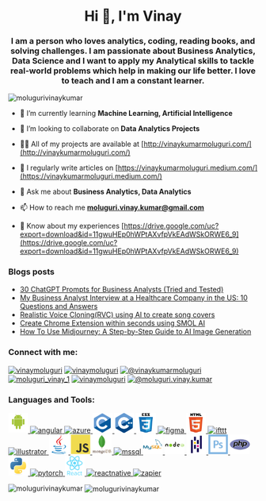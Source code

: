 <h1 align="center">Hi 👋, I'm Vinay</h1>
<h3 align="center">I am a person who loves analytics, coding, reading books, and solving challenges. I am passionate about Business Analytics, Data Science and I want to apply my Analytical skills to tackle real-world problems which help in making our life better. I love to teach and I am a constant learner.</h3>

<p align="left"> <img src="https://komarev.com/ghpvc/?username=molugurivinaykumar&label=Profile%20views&color=0e75b6&style=flat" alt="molugurivinaykumar" /> </p>

- 🌱 I’m currently learning **Machine Learning, Artificial Intelligence**

- 👯 I’m looking to collaborate on **Data Analytics Projects**

- 👨‍💻 All of my projects are available at [http://vinaykumarmoluguri.com/](http://vinaykumarmoluguri.com/)

- 📝 I regularly write articles on [https://vinaykumarmoluguri.medium.com/](https://vinaykumarmoluguri.medium.com/)

- 💬 Ask me about **Business Analytics, Data Analytics**

- 📫 How to reach me **moluguri.vinay.kumar@gmail.com**

- 📄 Know about my experiences [https://drive.google.com/uc?export=download&id=11gwuHEp0hWPtAXvfpVkEAdWSkORWE6_9](https://drive.google.com/uc?export=download&id=11gwuHEp0hWPtAXvfpVkEAdWSkORWE6_9)

### Blogs posts
<!-- BLOG-POST-LIST:START -->
- [30 ChatGPT Prompts for Business Analysts &lpar;Tried and Tested&rpar;](https://vinaykumarmoluguri.medium.com/30-chatgpt-prompts-for-business-analysts-tried-and-tested-b7611abc9137?source=rss-557dc798f49e------2)
- [My Business Analyst Interview at a Healthcare Company in the US: 10 Questions and Answers](https://vinaykumarmoluguri.medium.com/my-business-analyst-interview-at-a-healthcare-company-in-the-us-10-questions-and-answers-9f269f834af1?source=rss-557dc798f49e------2)
- [Realistic Voice Cloning&lpar;RVC&rpar; using AI to create song covers](https://vinaykumarmoluguri.medium.com/realistic-voice-cloning-rvc-using-ai-to-create-song-covers-63f73775ba5c?source=rss-557dc798f49e------2)
- [Create Chrome Extension within seconds using SMOL AI](https://vinaykumarmoluguri.medium.com/create-chrome-extension-within-seconds-using-smol-ai-e3a21709ce2f?source=rss-557dc798f49e------2)
- [How To Use Midjourney: A Step-by-Step Guide to AI Image Generation](https://vinaykumarmoluguri.medium.com/how-to-use-midjourney-a-step-by-step-guide-to-ai-image-generation-fd1cc19d072?source=rss-557dc798f49e------2)
<!-- BLOG-POST-LIST:END -->

<h3 align="left">Connect with me:</h3>
<p align="left">
<a href="https://linkedin.com/in/vinaymoluguri" target="blank"><img align="center" src="https://raw.githubusercontent.com/rahuldkjain/github-profile-readme-generator/master/src/images/icons/Social/linked-in-alt.svg" alt="vinaymoluguri" height="30" width="40" /></a>
<a href="https://kaggle.com/vinaymoluguri" target="blank"><img align="center" src="https://raw.githubusercontent.com/rahuldkjain/github-profile-readme-generator/master/src/images/icons/Social/kaggle.svg" alt="vinaymoluguri" height="30" width="40" /></a>
<a href="https://medium.com/@vinaykumarmoluguri" target="blank"><img align="center" src="https://raw.githubusercontent.com/rahuldkjain/github-profile-readme-generator/master/src/images/icons/Social/medium.svg" alt="@vinaykumarmoluguri" height="30" width="40" /></a>
<a href="https://www.hackerrank.com/moluguri_vinay_1" target="blank"><img align="center" src="https://raw.githubusercontent.com/rahuldkjain/github-profile-readme-generator/master/src/images/icons/Social/hackerrank.svg" alt="moluguri_vinay_1" height="30" width="40" /></a>
<a href="https://www.leetcode.com/vinaymoluguri" target="blank"><img align="center" src="https://raw.githubusercontent.com/rahuldkjain/github-profile-readme-generator/master/src/images/icons/Social/leet-code.svg" alt="vinaymoluguri" height="30" width="40" /></a>
<a href="https://www.hackerearth.com/@moluguri.vinay.kumar" target="blank"><img align="center" src="https://raw.githubusercontent.com/rahuldkjain/github-profile-readme-generator/master/src/images/icons/Social/hackerearth.svg" alt="@moluguri.vinay.kumar" height="30" width="40" /></a>
</p>

<h3 align="left">Languages and Tools:</h3>
<p align="left"> <a href="https://developer.android.com" target="_blank" rel="noreferrer"> <img src="https://raw.githubusercontent.com/devicons/devicon/master/icons/android/android-original-wordmark.svg" alt="android" width="40" height="40"/> </a> <a href="https://angular.io" target="_blank" rel="noreferrer"> <img src="https://angular.io/assets/images/logos/angular/angular.svg" alt="angular" width="40" height="40"/> </a> <a href="https://azure.microsoft.com/en-in/" target="_blank" rel="noreferrer"> <img src="https://www.vectorlogo.zone/logos/microsoft_azure/microsoft_azure-icon.svg" alt="azure" width="40" height="40"/> </a> <a href="https://www.cprogramming.com/" target="_blank" rel="noreferrer"> <img src="https://raw.githubusercontent.com/devicons/devicon/master/icons/c/c-original.svg" alt="c" width="40" height="40"/> </a> <a href="https://www.w3schools.com/cpp/" target="_blank" rel="noreferrer"> <img src="https://raw.githubusercontent.com/devicons/devicon/master/icons/cplusplus/cplusplus-original.svg" alt="cplusplus" width="40" height="40"/> </a> <a href="https://www.w3schools.com/css/" target="_blank" rel="noreferrer"> <img src="https://raw.githubusercontent.com/devicons/devicon/master/icons/css3/css3-original-wordmark.svg" alt="css3" width="40" height="40"/> </a> <a href="https://www.figma.com/" target="_blank" rel="noreferrer"> <img src="https://www.vectorlogo.zone/logos/figma/figma-icon.svg" alt="figma" width="40" height="40"/> </a> <a href="https://www.w3.org/html/" target="_blank" rel="noreferrer"> <img src="https://raw.githubusercontent.com/devicons/devicon/master/icons/html5/html5-original-wordmark.svg" alt="html5" width="40" height="40"/> </a> <a href="https://ifttt.com/" target="_blank" rel="noreferrer"> <img src="https://www.vectorlogo.zone/logos/ifttt/ifttt-ar21.svg" alt="ifttt" width="40" height="40"/> </a> <a href="https://www.adobe.com/in/products/illustrator.html" target="_blank" rel="noreferrer"> <img src="https://www.vectorlogo.zone/logos/adobe_illustrator/adobe_illustrator-icon.svg" alt="illustrator" width="40" height="40"/> </a> <a href="https://www.java.com" target="_blank" rel="noreferrer"> <img src="https://raw.githubusercontent.com/devicons/devicon/master/icons/java/java-original.svg" alt="java" width="40" height="40"/> </a> <a href="https://developer.mozilla.org/en-US/docs/Web/JavaScript" target="_blank" rel="noreferrer"> <img src="https://raw.githubusercontent.com/devicons/devicon/master/icons/javascript/javascript-original.svg" alt="javascript" width="40" height="40"/> </a> <a href="https://www.mongodb.com/" target="_blank" rel="noreferrer"> <img src="https://raw.githubusercontent.com/devicons/devicon/master/icons/mongodb/mongodb-original-wordmark.svg" alt="mongodb" width="40" height="40"/> </a> <a href="https://www.microsoft.com/en-us/sql-server" target="_blank" rel="noreferrer"> <img src="https://www.svgrepo.com/show/303229/microsoft-sql-server-logo.svg" alt="mssql" width="40" height="40"/> </a> <a href="https://www.mysql.com/" target="_blank" rel="noreferrer"> <img src="https://raw.githubusercontent.com/devicons/devicon/master/icons/mysql/mysql-original-wordmark.svg" alt="mysql" width="40" height="40"/> </a> <a href="https://nodejs.org" target="_blank" rel="noreferrer"> <img src="https://raw.githubusercontent.com/devicons/devicon/master/icons/nodejs/nodejs-original-wordmark.svg" alt="nodejs" width="40" height="40"/> </a> <a href="https://pandas.pydata.org/" target="_blank" rel="noreferrer"> <img src="https://raw.githubusercontent.com/devicons/devicon/2ae2a900d2f041da66e950e4d48052658d850630/icons/pandas/pandas-original.svg" alt="pandas" width="40" height="40"/> </a> <a href="https://www.photoshop.com/en" target="_blank" rel="noreferrer"> <img src="https://raw.githubusercontent.com/devicons/devicon/master/icons/photoshop/photoshop-line.svg" alt="photoshop" width="40" height="40"/> </a> <a href="https://www.php.net" target="_blank" rel="noreferrer"> <img src="https://raw.githubusercontent.com/devicons/devicon/master/icons/php/php-original.svg" alt="php" width="40" height="40"/> </a> <a href="https://www.python.org" target="_blank" rel="noreferrer"> <img src="https://raw.githubusercontent.com/devicons/devicon/master/icons/python/python-original.svg" alt="python" width="40" height="40"/> </a> <a href="https://pytorch.org/" target="_blank" rel="noreferrer"> <img src="https://www.vectorlogo.zone/logos/pytorch/pytorch-icon.svg" alt="pytorch" width="40" height="40"/> </a> <a href="https://reactjs.org/" target="_blank" rel="noreferrer"> <img src="https://raw.githubusercontent.com/devicons/devicon/master/icons/react/react-original-wordmark.svg" alt="react" width="40" height="40"/> </a> <a href="https://reactnative.dev/" target="_blank" rel="noreferrer"> <img src="https://reactnative.dev/img/header_logo.svg" alt="reactnative" width="40" height="40"/> </a> <a href="https://zapier.com" target="_blank" rel="noreferrer"> <img src="https://www.vectorlogo.zone/logos/zapier/zapier-icon.svg" alt="zapier" width="40" height="40"/> </a> </p>

<p><img align="left" src="https://github-readme-stats.vercel.app/api/top-langs?username=molugurivinaykumar&show_icons=true&locale=en&layout=compact" alt="molugurivinaykumar" /></p>

<p>&nbsp;<img align="center" src="https://github-readme-stats.vercel.app/api?username=molugurivinaykumar&show_icons=true&locale=en" alt="molugurivinaykumar" /></p>
